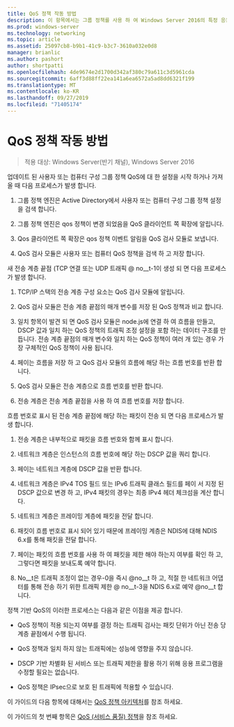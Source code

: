 ```yaml
---
title: QoS 정책 작동 방법
description: 이 항목에서는 그룹 정책를 사용 하 여 Windows Server 2016의 특정 응용 프로그램 및 서비스에 대 한 네트워크 트래픽 대역폭의 우선 순위를 지정할 수 있는 QoS (서비스 품질) 정책의 개요를 제공 합니다.
ms.prod: windows-server
ms.technology: networking
ms.topic: article
ms.assetid: 25097cb8-b9b1-41c9-b3c7-3610a032e0d8
manager: brianlic
ms.author: pashort
author: shortpatti
ms.openlocfilehash: 4de9674e2d1700d342af380c79a611c3d5961cda
ms.sourcegitcommit: 6aff3d88ff22ea141a6ea6572a5ad8dd6321f199
ms.translationtype: MT
ms.contentlocale: ko-KR
ms.lasthandoff: 09/27/2019
ms.locfileid: "71405174"
---
```

# <a name="how-qos-policy-works"></a>QoS 정책 작동 방법

>적용 대상: Windows Server(반기 채널), Windows Server 2016

업데이트 된 사용자 또는 컴퓨터 구성 그룹 정책 QoS에 대 한 설정을 시작 하거나 가져올 때 다음 프로세스가 발생 합니다.

1. 그룹 정책 엔진은 Active Directory에서 사용자 또는 컴퓨터 구성 그룹 정책 설정을 검색 합니다.

2. 그룹 정책 엔진은 qos 정책이 변경 되었음을 QoS 클라이언트 쪽 확장에 알립니다.

3. Qos 클라이언트 쪽 확장은 qos 정책 이벤트 알림을 QoS 검사 모듈로 보냅니다.

4. QoS 검사 모듈은 사용자 또는 컴퓨터 QoS 정책을 검색 하 고 저장 합니다.

새 전송 계층 끝점 \(TCP 연결 또는 UDP 트래픽 @ no__t-1이 생성 되 면 다음 프로세스가 발생 합니다.

1. TCP/IP 스택의 전송 계층 구성 요소는 QoS 검사 모듈에 알립니다.

2. QoS 검사 모듈은 전송 계층 끝점의 매개 변수를 저장 된 QoS 정책과 비교 합니다.

3. 일치 항목이 발견 되 면 QoS 검사 모듈은 node.js에 연결 하 여 흐름을 만들고, DSCP 값과 일치 하는 QoS 정책의 트래픽 조정 설정을 포함 하는 데이터 구조를 만듭니다. 전송 계층 끝점의 매개 변수와 일치 하는 QoS 정책이 여러 개 있는 경우 가장 구체적인 QoS 정책이 사용 됩니다.

4. 페이는 흐름을 저장 하 고 QoS 검사 모듈의 흐름에 해당 하는 흐름 번호를 반환 합니다.

5. QoS 검사 모듈은 전송 계층으로 흐름 번호를 반환 합니다.

6. 전송 계층은 전송 계층 끝점을 사용 하 여 흐름 번호를 저장 합니다.

흐름 번호로 표시 된 전송 계층 끝점에 해당 하는 패킷이 전송 되 면 다음 프로세스가 발생 합니다.

1. 전송 계층은 내부적으로 패킷을 흐름 번호와 함께 표시 합니다.

2. 네트워크 계층은 인스턴스의 흐름 번호에 해당 하는 DSCP 값을 쿼리 합니다.

3. 페이는 네트워크 계층에 DSCP 값을 반환 합니다.

4. 네트워크 계층은 IPv4 TOS 필드 또는 IPv6 트래픽 클래스 필드를 페이 서 지정 된 DSCP 값으로 변경 하 고, IPv4 패킷의 경우는 최종 IPv4 헤더 체크섬을 계산 합니다.

5. 네트워크 계층은 프레이밍 계층에 패킷을 전달 합니다.

6. 패킷이 흐름 번호로 표시 되어 있기 때문에 프레이밍 계층은 NDIS에 대해 NDIS 6.x를 통해 패킷을 전달 합니다.

7. 페이는 패킷의 흐름 번호를 사용 하 여 패킷을 제한 해야 하는지 여부를 확인 하 고, 그렇다면 패킷을 보내도록 예약 합니다.

8. No__t은 트래픽 조정이 없는 경우-0을 즉시 @no__t 하 고, 적절 한 네트워크 어댑터를 통해 전송 하기 위한 트래픽 제한 @ no__t-3을 NDIS 6.x로 예약 @no__t 합니다.

정책 기반 QoS의 이러한 프로세스는 다음과 같은 이점을 제공 합니다.

- QoS 정책이 적용 되는지 여부를 결정 하는 트래픽 검사는 패킷 단위가 아닌 전송 당 계층 끝점에서 수행 됩니다.

- QoS 정책과 일치 하지 않는 트래픽에는 성능에 영향을 주지 않습니다.

- DSCP 기반 차별화 된 서비스 또는 트래픽 제한을 활용 하기 위해 응용 프로그램을 수정할 필요는 없습니다.

- QoS 정책은 IPsec으로 보호 된 트래픽에 적용할 수 있습니다.

이 가이드의 다음 항목에 대해서는 [QoS 정책 아키텍처](qos-policy-architecture.md)를 참조 하세요.

이 가이드의 첫 번째 항목은 [QoS (서비스 품질) 정책](qos-policy-top.md)을 참조 하세요.
